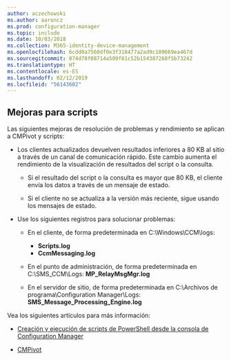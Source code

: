 ```yaml
---
author: aczechowski
ms.author: aaroncz
ms.prod: configuration-manager
ms.topic: include
ms.date: 10/03/2018
ms.collection: M365-identity-device-management
ms.openlocfilehash: 6cdd0a7560df0e3f318477a2ad9c109669ea467d
ms.sourcegitcommit: 874d78f08714a509f61c52b154387268f5b73242
ms.translationtype: HT
ms.contentlocale: es-ES
ms.lasthandoff: 02/12/2019
ms.locfileid: "56143602"
---
```

## <a name="bkmk_scripts"></a> Mejoras para scripts
<!--1358239-->

Las siguientes mejoras de resolución de problemas y rendimiento se aplican a CMPivot y scripts:

- Los clientes actualizados devuelven resultados inferiores a 80 KB al sitio a través de un canal de comunicación rápido. Este cambio aumenta el rendimiento de la visualización de resultados del script o la consulta.  

    - Si el resultado del script o la consulta es mayor que 80 KB, el cliente envía los datos a través de un mensaje de estado.  

    - Si el cliente no se actualiza a la versión más reciente, sigue usando los mensajes de estado.  

- Use los siguientes registros para solucionar problemas:  

    - En el cliente, de forma predeterminada en C:\Windows\CCM\logs:  
        - **Scripts.log**  
        - **CcmMessaging.log**  

    - En el punto de administración, de forma predeterminada en C:\SMS_CCM\Logs: **MP_RelayMsgMgr.log**  

    - En el servidor de sitio, de forma predeterminada en C:\Archivos de programa\Configuration Manager\Logs: **SMS_Message_Processing_Engine.log**  


Vea los siguientes artículos para más información:  

- [Creación y ejecución de scripts de PowerShell desde la consola de Configuration Manager](/sccm/apps/deploy-use/create-deploy-scripts)  

- [CMPivot](/sccm/core/servers/manage/cmpivot)  


